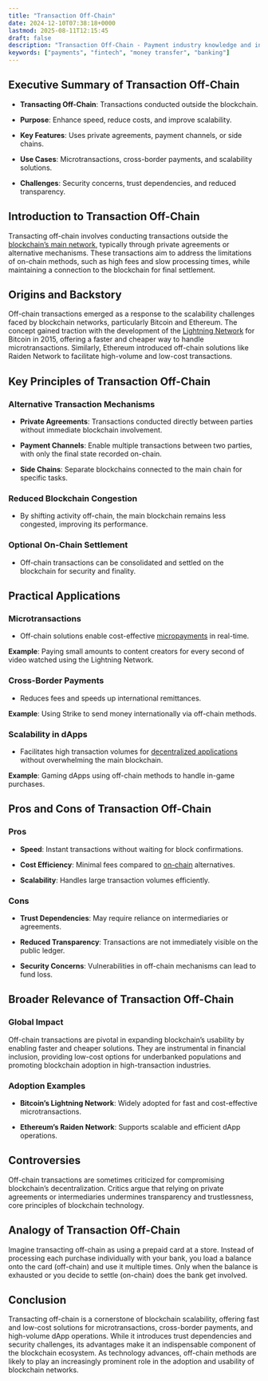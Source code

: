 ```yaml
---
title: "Transaction Off-Chain"
date: 2024-12-10T07:38:18+0000
lastmod: 2025-08-11T12:15:45
draft: false
description: "Transaction Off-Chain - Payment industry knowledge and insights"
keywords: ["payments", "fintech", "money transfer", "banking"]
---
```


## Executive Summary of Transaction Off-Chain

- **Transacting Off-Chain**: Transactions conducted outside the blockchain.

- **Purpose**: Enhance speed, reduce costs, and improve scalability.

- **Key Features**: Uses private agreements, payment channels, or side chains.

- **Use Cases**: Microtransactions, cross-border payments, and scalability solutions.

- **Challenges**: Security concerns, trust dependencies, and reduced transparency.

## Introduction to Transaction Off-Chain

Transacting off-chain involves conducting transactions outside the [blockchain’s main network](https://faisalkhanllc.xyz/resources/payments-wiki/b/blockchain/), typically through private agreements or alternative mechanisms. These transactions aim to address the limitations of on-chain methods, such as high fees and slow processing times, while maintaining a connection to the blockchain for final settlement.

## Origins and Backstory

Off-chain transactions emerged as a response to the scalability challenges faced by blockchain networks, particularly Bitcoin and Ethereum. The concept gained traction with the development of the [Lightning Network](https://faisalkhanllc.xyz/resources/payments-wiki/l/lightning-network/) for Bitcoin in 2015, offering a faster and cheaper way to handle microtransactions. Similarly, Ethereum introduced off-chain solutions like Raiden Network to facilitate high-volume and low-cost transactions.

## Key Principles of Transaction Off-Chain

### Alternative Transaction Mechanisms

- **Private Agreements**: Transactions conducted directly between parties without immediate blockchain involvement.

- **Payment Channels**: Enable multiple transactions between two parties, with only the final state recorded on-chain.

- **Side Chains**: Separate blockchains connected to the main chain for specific tasks.

### Reduced Blockchain Congestion

- By shifting activity off-chain, the main blockchain remains less congested, improving its performance.

### Optional On-Chain Settlement

- Off-chain transactions can be consolidated and settled on the blockchain for security and finality.

## Practical Applications

### Microtransactions

- Off-chain solutions enable cost-effective [micropayments](https://faisalkhanllc.xyz/resources/payments-wiki/m/microtransactions/) in real-time.

**Example**: Paying small amounts to content creators for every second of video watched using the Lightning Network.

### Cross-Border Payments

- Reduces fees and speeds up international remittances.

**Example**: Using Strike to send money internationally via off-chain methods.

### Scalability in dApps

- Facilitates high transaction volumes for [decentralized applications](https://faisalkhanllc.xyz/resources/payments-wiki/d/decentralized-applications-dapps/) without overwhelming the main blockchain.

**Example**: Gaming dApps using off-chain methods to handle in-game purchases.

## Pros and Cons of Transaction Off-Chain

### Pros

- **Speed**: Instant transactions without waiting for block confirmations.

- **Cost Efficiency**: Minimal fees compared to [on-chain](https://faisalkhanllc.xyz/resources/payments-wiki/t/transacting-on-chain/) alternatives.

- **Scalability**: Handles large transaction volumes efficiently.

### Cons

- **Trust Dependencies**: May require reliance on intermediaries or agreements.

- **Reduced Transparency**: Transactions are not immediately visible on the public ledger.

- **Security Concerns**: Vulnerabilities in off-chain mechanisms can lead to fund loss.

## Broader Relevance of Transaction Off-Chain

### Global Impact

Off-chain transactions are pivotal in expanding blockchain’s usability by enabling faster and cheaper solutions. They are instrumental in financial inclusion, providing low-cost options for underbanked populations and promoting blockchain adoption in high-transaction industries.

### Adoption Examples

- **Bitcoin’s Lightning Network**: Widely adopted for fast and cost-effective microtransactions.

- **Ethereum’s Raiden Network**: Supports scalable and efficient dApp operations.

## Controversies

Off-chain transactions are sometimes criticized for compromising blockchain’s decentralization. Critics argue that relying on private agreements or intermediaries undermines transparency and trustlessness, core principles of blockchain technology.

## Analogy of Transaction Off-Chain

Imagine transacting off-chain as using a prepaid card at a store. Instead of processing each purchase individually with your bank, you load a balance onto the card (off-chain) and use it multiple times. Only when the balance is exhausted or you decide to settle (on-chain) does the bank get involved.

## Conclusion

Transacting off-chain is a cornerstone of blockchain scalability, offering fast and low-cost solutions for microtransactions, cross-border payments, and high-volume dApp operations. While it introduces trust dependencies and security challenges, its advantages make it an indispensable component of the blockchain ecosystem. As technology advances, off-chain methods are likely to play an increasingly prominent role in the adoption and usability of blockchain networks.